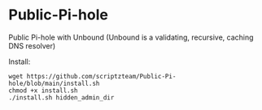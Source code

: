 # Public-Pi-hole
Public Pi-hole with Unbound (Unbound is a validating, recursive, caching DNS resolver)

Install:
```
wget https://github.com/scriptzteam/Public-Pi-hole/blob/main/install.sh
chmod +x install.sh
./install.sh hidden_admin_dir
```
